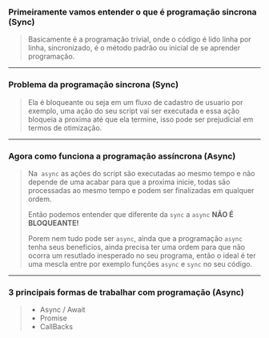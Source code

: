 ### **Primeiramente vamos entender o que é programação sincrona (Sync)**

> Basicamente é a programação trivial, onde o código é lido linha por linha, sincronizado, é o método padrão ou inicial de se aprender programação.
---

### **Problema da programação sincrona (Sync)**

> Ela é bloqueante ou seja em um fluxo de cadastro de usuario por exemplo, uma ação do seu script vai ser executada e essa ação bloqueia a proxima até que ela termine, isso pode ser prejudicial em termos de otimização.
---

### **Agora como funciona a programação assíncrona (Async)**

> Na` async` as ações do script são executadas ao mesmo tempo e não depende de uma acabar para que a proxima inicie, todas são processadas ao mesmo tempo e podem ser finalizadas em qualquer ordem.
>
> Então podemos entender que diferente da `sync` a `async` **NÃO É BLOQUEANTE!**
>
> Porem nem tudo pode ser `async`, ainda que a programação `async` tenha seus beneficios, ainda precisa ter uma ordem para que não ocorra um resutlado inesperado no seu programa, então o ideal é ter uma mescla entre por exemplo funções `async` e `sync` no seu código.
---

### **3 principais formas de trabalhar com programação (Async)**

> - Async / Await 
> - Promise 
> - CallBacks

